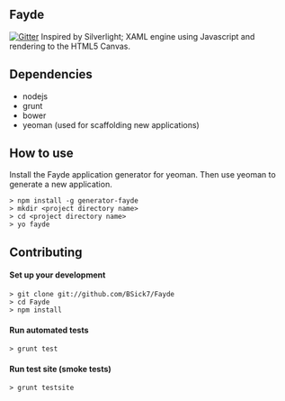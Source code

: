 ## Fayde

[![Gitter](https://badges.gitter.im/Join%20Chat.svg)](https://gitter.im/BSick7/Fayde?utm_source=badge&utm_medium=badge&utm_campaign=pr-badge&utm_content=badge)
Inspired by Silverlight; XAML engine using Javascript and rendering to the HTML5 Canvas.

## Dependencies

* nodejs
* grunt
* bower
* yeoman (used for scaffolding new applications)

## How to use

Install the Fayde application generator for yeoman.  Then use yeoman to generate a new application.

    > npm install -g generator-fayde
    > mkdir <project directory name>
    > cd <project directory name>
    > yo fayde


## Contributing

#### Set up your development
    
    > git clone git://github.com/BSick7/Fayde
    > cd Fayde
    > npm install

#### Run automated tests

    > grunt test

#### Run test site (smoke tests)

    > grunt testsite
